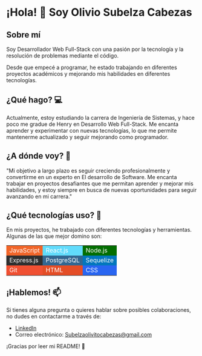 # ¡Hola! 👋 Soy Olivio Subelza Cabezas

## Sobre mí

Soy Desarrollador Web Full-Stack con una pasión por la tecnología y la resolución de problemas mediante el código.

Desde que empecé a programar, he estado trabajando en diferentes proyectos académicos y mejorando mis habilidades en diferentes tecnologías.

## ¿Qué hago? 💻

Actualmente, estoy estudiando la carrera de Ingeniería de Sistemas, y hace poco me gradue de Henry en Desarrollo Web Full-Stack. Me encanta aprender y experimentar con nuevas tecnologías, lo que me permite mantenerme actualizado y seguir mejorando como programador.

## ¿A dónde voy? 🚀

"Mi objetivo a largo plazo es seguir creciendo profesionalmente y convertirme en un experto en El desarrollo de Software. Me encanta trabajar en proyectos desafiantes que me permitan aprender y mejorar mis habilidades, y estoy siempre en busca de nuevas oportunidades para seguir avanzando en mi carrera."

## ¿Qué tecnologías uso? 🤖

En mis proyectos, he trabajado con diferentes tecnologías y herramientas. Algunas de las que mejor domino son:

<table>
  <tr>
    <td style="background-color: #f16529; color: white">JavaScript</td>
    <td style="background-color: #61dbfb; color: white">React.js</td>
    <td style="background-color: #026e00; color: white">Node.js</td>
  </tr>
  <tr>
    <td style="background-color: #303030; color: white">Express.js</td>
    <td style="background-color: #336791; color: white">PostgreSQL</td>
    <td style="background-color: #0277bd; color: white">Sequelize</td>
  </tr>
  <tr>
    <td style="background-color: #f05032; color: white">Git</td>
    <td style="background-color: #e44d26; color: white">HTML</td>
    <td style="background-color: #2965f1; color: white">CSS</td>
  </tr>
</table>


## ¡Hablemos! 📫

Si tienes alguna pregunta o quieres hablar sobre posibles colaboraciones, no dudes en contactarme a través de:

- <a href="https://www.linkedin.com/in/olivio-subelza-cabezas-b646a2249/">LinkedIn</a> 
- Correo electrónico: Subelzaolivitocabezas@gmail.com

¡Gracias por leer mi README! 🙂
